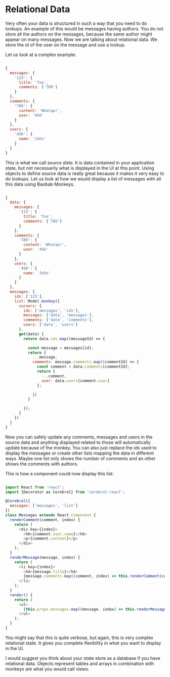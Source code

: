# Relational Data

Very often your data is structured in such a way that you need to do lookups. An example of this would be messages having authors. You do not store all the authors on the messages, because the same author might appear on many messages. Now we are talking about relational data. We store the *id* of the user on the message and use a lookup.

Let us look at a complex example:

```javascript

{
  messages: {
    '123': {
      title: 'foo',
      comments: ['789']
    }
  },
  comments: {
    '789': {
      content: 'Whatap!',
      user: '456'
    }
  },
  users: {
    '456': {
      name: 'John'
    }
  }
}
```

This is what we call *source data*. It is data contained in your application state, but not necessarily what is displayed in the UI at this point. Using objects to define source data is really great because it makes it very easy to do lookups. Let us look at how we would display a list of messages with all this data using Baobab Monkeys.

```javascript

{
  data: {
    messages: {
      '123': {
        title: 'foo',
        comments: ['789']
      }
    },
    comments: {
      '789': {
        content: 'Whatap!',
        user: '456'
      }
    },
    users: {
      '456': {
        name: 'John'
      }
    }
  },
  messages: {
    ids: ['123'],
    list: Model.monkey({
      cursors: {
        ids: ['messages', 'ids'],
        messages: ['data', 'messages'],
        comments: ['data', 'comments'],
        users: ['data', 'users']
      },
      get(data) {
        return data.ids.map((messageId) => {

          const message = messages[id];
          return {
            ...message,
            comments: message.comments.map((commentId) => {
              const comment = data.comments[commentId];
              return {
                ...comment,
                user: data.users[comment.user]
              };

            })
          }

        });
      }
    })
  }
}
```
Now you can safely update any comments, messages and users in the source data and anything displayed related to those will automatically update because of the monkey. You can also just replace the *ids* used to display the messages or create other lists mapping the data in different ways. Maybe one list only shows the number of comments and an other shows the comments with authors.

This is how a component could now display this list:

```javascript

import React from 'react';
import {Decorator as Cerebral} from 'cerebral-react';

@Cerebral({
  messages: ['messages', 'list']
})
class Messages extends React.Component {
  renderComment(comment, index) {
    return (
      <div key={index}>
        <h6>{comment.user.name}</h6>
        <p>{comment.content}</p>
      </div>
    );  
  }
  renderMessage(message, index) {
    return (
      <li key={index}>
        <h4>{message.title}</h4>
        {message.comments.map((comment, index) => this.renderComment(comment, index))}
      </li>
    );
  }
  render() {
    return (
      <ul>
        {this.props.messages.map((message, index) => this.renderMessage(message, index)))}
      </ul>
    );
  }
}
```

You might say that this is quite verbose, but again, this is very complex relational state. It gives you complete flexibility in what you want to display in the UI.

I would suggest you think about your state store as a database if you have relational data. Objects represent tables and arrays in combination with monkeys are what you would call views.
